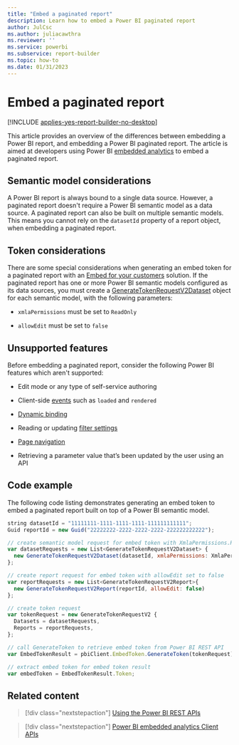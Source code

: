 ```yaml
---
title: "Embed a paginated report"
description: Learn how to embed a Power BI paginated report
author: JulCsc
ms.author: juliacawthra
ms.reviewer: ''
ms.service: powerbi
ms.subservice: report-builder
ms.topic: how-to
ms.date: 01/31/2023
---
```


# Embed a paginated report

[!INCLUDE [applies-yes-report-builder-no-desktop](../includes/applies-yes-report-builder-no-desktop.md)] 

This article provides an overview of the differences between embedding a Power BI report, and embedding a Power BI paginated report. The article is aimed at developers using Power BI [embedded analytics](/power-bi/developer/embedded/) to embed a paginated report.

## Semantic model considerations

A Power BI report is always bound to a single data source. However, a paginated report doesn't require a Power BI semantic model as a data source. A paginated report can also be built on multiple semantic models. This means you cannot rely on the `datasetId` property of a report object, when embedding a paginated report.

## Token considerations

There are some special considerations when generating an embed token for a paginated report with an [Embed for your customers](../developer/embedded/embedded-analytics-power-bi.md#embed-for-your-customers) solution. If the paginated report has one or more Power BI semantic models configured as its data sources, you must create a [GenerateTokenRequestV2Dataset](/rest/api/power-bi/embed-token/generate-token#generatetokenrequestv2dataset) object for each semantic model, with the following parameters:

* `xmlaPermissions` must be set to `ReadOnly`

* `allowEdit` must be set to `false`
 
## Unsupported features

Before embedding a paginated report, consider the following Power BI features which aren't supported:

* Edit mode or any type of self-service authoring

* Client-side [events](/javascript/api/overview/powerbi/handle-events) such as `loaded` and `rendered`

* [Dynamic binding](/javascript/api/overview/powerbi/bind-report-datasets)

* Reading or updating [filter settings](/javascript/api/overview/powerbi/control-report-filters)

* [Page navigation](/javascript/api/overview/powerbi/page-navigation)

* Retrieving a parameter value that’s been updated by the user using an API
 
## Code example

The following code listing demonstrates generating an embed token to embed a paginated report built on top of a Power BI semantic model.

```javascript
string datasetId = "11111111-1111-1111-1111-111111111111";
Guid reportId = new Guid("22222222-2222-2222-2222-222222222222");

// create semantic model request for embed token with XmlaPermissions.ReadOnly
var datasetRequests = new List<GenerateTokenRequestV2Dataset> {
  new GenerateTokenRequestV2Dataset(datasetId, xmlaPermissions: XmlaPermissions.ReadOnly)
};

// create report request for embed token with allowEdit set to false
var reportRequests = new List<GenerateTokenRequestV2Report>{
  new GenerateTokenRequestV2Report(reportId, allowEdit: false)
};

// create token request
var tokenRequest = new GenerateTokenRequestV2 {
  Datasets = datasetRequests,
  Reports = reportRequests,
};

// call GenerateToken to retrieve embed token from Power BI REST API
var EmbedTokenResult = pbiClient.EmbedToken.GenerateToken(tokenRequest);

// extract embed token for embed token result
var embedToken = EmbedTokenResult.Token;
```

## Related content 

> [!div class="nextstepaction"]
> [Using the Power BI REST APIs](/rest/api/power-bi/)

> [!div class="nextstepaction"]
> [Power BI embedded analytics Client APIs](/javascript/api/overview/powerbi/)
